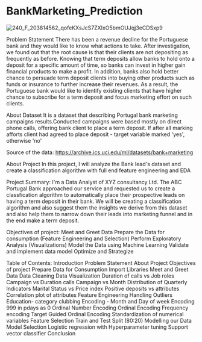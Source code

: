 # BankMarketing_Prediction

![240_F_203814562_qofeKXsJcS7ZXIxO5bmOUJqj3eCDSxp9](https://user-images.githubusercontent.com/100385953/179568850-fd089831-3d62-42eb-85b5-96c9cc15e20a.jpg)


Problem Statement
There has been a revenue decline for the Portuguese bank and they would like to know what actions to take. After investigation, we found out that the root cause is that their clients are not depositing as frequently as before. Knowing that term deposits allow banks to hold onto a deposit for a specific amount of time, so banks can invest in higher gain financial products to make a profit. In addition, banks also hold better chance to persuade term deposit clients into buying other products such as funds or insurance to further increase their revenues. As a result, the Portuguese bank would like to identify existing clients that have higher chance to subscribe for a term deposit and focus marketing effort on such clients.

About Dataset
It is a dataset that describing Portugal bank marketing campaigns results.Conducted campaigns were based mostly on direct phone calls, offering bank client to place a term deposit. If after all marking afforts client had agreed to place deposit - target variable marked 'yes', otherwise 'no'

Source of the data: https://archive.ics.uci.edu/ml/datasets/bank+marketing

About Project
In this project, I will analyze the Bank lead's dataset and create a classification algorithm with full end feature engineering and EDA

Project Summary:
I'm a Data Analyst of XYZ consultancy Ltd. The ABC Portugal Bank approached our service and requested us to create a classfication algorithm to automatically place their prospective leads on having a term deposit in their bank. We will be creating a classification algorithm and also suggest them the insights we derive from this dataset and also help them to narrow down their leads into marketing funnel and in the end make a term deposit.

Objectives of project:
Meet and Greet Data
Prepare the Data for consumption (Feature Engineering and Selection)
Perform Exploratory Analysis (Visualizations)
Model the Data using Machine Learning
Validate and implement data model
Optimize and Strategize

Table of Contents:
Introduction
Problem Statement
About Project
Objectives of project
Prepare Data for Consumption
Import Libraries
Meet and Greet Data
Data Cleaning
Data Visualization
Duration of calls vs Job roles
Campaign vs Duration calls
Campaign vs Month
Distribution of Quarterly Indicators
Marital Status vs Price index
Positive deposits vs attributes
Correlation plot of attributes
Feature Engineering
Handling Outliers
Education- category clubbing
Encoding - Month and Day of week
Encoding 999 in pdays as 0
Ordinal Number Encoding
Ordinal Encoding
Frequency encoding
Target Guided Ordinal Encoding
Standardization of numerical variables
Feature Selection
Train and Test Split (80:20)
Modelling our Data
Model Selection
Logistic regression with Hyperparameter tuning
Support vector classifier
Conclusion

